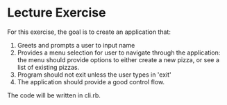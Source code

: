 # Lecture Exercise

For this exercise, the goal is to create an application that:

1. Greets and prompts a user to input name
2. Provides a menu selection for user to navigate through the application: the menu should provide options to either create a new pizza, or see a list of existing pizzas. 
3. Program should not exit unless the user types in 'exit' 
4. The application should provide a good control flow.


The code will be written in cli.rb. 